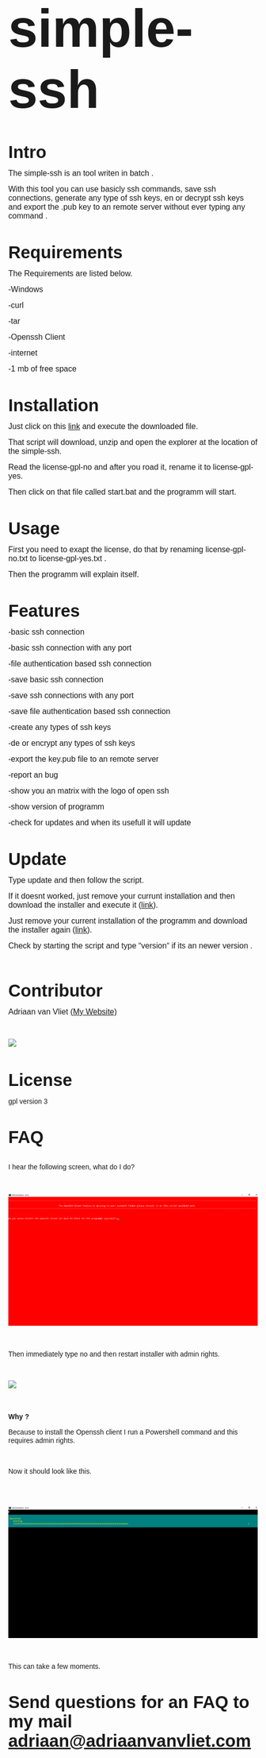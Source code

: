 
<br>
&#13;&#10;

<font face="Arial, sans-serif"><font size="7" style="font-size: 80pt;"><b>simple-ssh</b></font></font>

<br>
&#13;&#10;

<font face="Arial, sans-serif"><font size="6" style="font-size: 26pt;"><b>Intro</b></font></font>

&#13;&#10;<font face="Arial, sans-serif"><font size="3" style="font-size: 12pt;">The
simple-ssh is an tool writen in batch .</font></font>

&#13;&#10;<font face="Arial, sans-serif"><font size="3" style="font-size: 12pt;">With
this tool you can use basicly ssh commands, save ssh connections,
generate any type of ssh keys, en or decrypt ssh keys and export the
.pub key to an remote server without ever typing any command .</font></font>

<br>
&#13;&#10;

<font face="Arial, sans-serif"><font size="6" style="font-size: 26pt;"><b>Requirements</b></font></font>

&#13;&#10;<font face="Arial, sans-serif"><font size="3" style="font-size: 12pt;">The
Requirements are listed below.</font></font>

&#13;&#10;<font face="Arial, sans-serif"><font size="3" style="font-size: 12pt;">-Windows</font></font>

&#13;&#10;<font face="Arial, sans-serif"><font size="3" style="font-size: 12pt;">-curl</font></font>

&#13;&#10;<font face="Arial, sans-serif"><font size="3" style="font-size: 12pt;">-tar</font></font>

&#13;&#10;<font face="Arial, sans-serif"><font size="3" style="font-size: 12pt;">-Openssh
Client</font></font>

&#13;&#10;<font face="Arial, sans-serif"><font size="3" style="font-size: 12pt;">-internet</font></font>

&#13;&#10;<font face="Arial, sans-serif"><font size="3" style="font-size: 12pt;">-1
mb of free space</font></font>

<br>
&#13;&#10;

<font face="Arial, sans-serif"><font size="6" style="font-size: 26pt;"><b>Installation</b></font></font>

<font face="Arial, sans-serif"><font size="3" style="font-size: 12pt;"><span style="font-weight: normal;">Just
click on this [link](https://adri11n.github.io/web/projects/simple-ssh/installer-simple-ssh.bat)
and execute the downloaded file.</span></font></font>

&#13;&#10;<font face="Arial, sans-serif"><font size="3" style="font-size: 12pt;">That
script will download, unzip and open the explorer at the location of
the simple-ssh.</font></font>

&#13;&#10;<font face="Arial, sans-serif"><font size="3" style="font-size: 12pt;">Read
the license-gpl-no and after you road it, rename it to
license-gpl-yes.</font></font>

&#13;&#10;<font face="Arial, sans-serif"><font size="3" style="font-size: 12pt;">Then
click on that file called start.bat and the programm will start.</font></font>

<br>
&#13;&#10;

<font face="Arial, sans-serif"><font size="6" style="font-size: 26pt;"><b>Usage</b></font></font>

&#13;&#10;<font face="Arial, sans-serif"><font size="3" style="font-size: 12pt;">First
you need to exapt the license, do that by renaming license-gpl-no.txt
to license-gpl-yes.txt .</font></font>

&#13;&#10;<font face="Arial, sans-serif"><font size="3" style="font-size: 12pt;">Then
the programm will explain itself.</font></font>

<br>
&#13;&#10;

<font face="Arial, sans-serif"><font size="6" style="font-size: 26pt;"><b>Features</b></font></font>

&#13;&#10;<font face="Arial, sans-serif"><font size="3" style="font-size: 12pt;">-basic
ssh connection</font></font>

&#13;&#10;<font face="Arial, sans-serif"><font size="3" style="font-size: 12pt;">-basic
ssh connection with any port</font></font>

&#13;&#10;<font face="Arial, sans-serif"><font size="3" style="font-size: 12pt;">-file
authentication based ssh connection</font></font>

&#13;&#10;<font face="Arial, sans-serif"><font size="3" style="font-size: 12pt;">-save
basic ssh connection</font></font>

&#13;&#10;<font face="Arial, sans-serif"><font size="3" style="font-size: 12pt;">-save
ssh connections with any port</font></font>

&#13;&#10;<font face="Arial, sans-serif"><font size="3" style="font-size: 12pt;">-save
file authentication based ssh connection</font></font>

&#13;&#10;<font face="Arial, sans-serif"><font size="3" style="font-size: 12pt;">-create
any types of ssh keys</font></font>

&#13;&#10;<font face="Arial, sans-serif"><font size="3" style="font-size: 12pt;">-de
or encrypt any types of ssh keys</font></font>

&#13;&#10;<font face="Arial, sans-serif"><font size="3" style="font-size: 12pt;">-export
the key.pub file to an remote server</font></font>

&#13;&#10;<font face="Arial, sans-serif"><font size="3" style="font-size: 12pt;">-report
an bug</font></font>

&#13;&#10;<font face="Arial, sans-serif"><font size="3" style="font-size: 12pt;">-show
you an matrix with the logo of open ssh</font></font>

&#13;&#10;<font face="Arial, sans-serif"><font size="3" style="font-size: 12pt;">-show
version of programm</font></font>

&#13;&#10;<font face="Arial, sans-serif"><font size="3" style="font-size: 12pt;">-check
for updates and when its usefull it will update</font></font>

<br>
&#13;&#10;

<font face="Arial, sans-serif"><font size="6" style="font-size: 26pt;"><b>Update</b></font></font>

&#13;&#10;<font face="Arial, sans-serif"><font size="3" style="font-size: 12pt;">Type
update and then follow the script.</font></font>

<font face="Arial, sans-serif"><font size="3" style="font-size: 12pt;"><span style="font-weight: normal;">If
it doesnt worked, just remove your currunt installation and then
download the installer and execute it ([link](https://adri11n.github.io/web/projects/simple-ssh/installer-simple-ssh.bat)).</span></font></font>

<font face="Arial, sans-serif"><font size="3" style="font-size: 12pt;"><span style="font-weight: normal;">Just
remove your current installation of the programm and download the
installer again ([link](https://adri11n.github.io/web/projects/simple-ssh/installer-simple-ssh.bat)).</span></font></font>

&#13;&#10;<font face="Arial, sans-serif"><font size="3" style="font-size: 12pt;">Check
by starting the script and type “version“ if its an newer
version .</font></font>

<br>
&#13;&#10;

<br>
&#13;&#10;

<font face="Arial, sans-serif"><font size="6" style="font-size: 26pt;"><b>Contributor</b></font></font>

<font face="Arial, sans-serif"><font size="3" style="font-size: 12pt;"><span style="font-weight: normal;">Adriaan
van Vliet [(My Website)](https://adriaanvanvliet.com/)</span></font></font>

<br>
&#13;&#10;

![](https://adriaanvanvliet.com/wp-content/uploads/2020/10/wp-1604165412092865923136438862184-scaled.jpg)
&#13;&#10;

<br>
&#13;&#10;

<font face="Arial, sans-serif"><font size="6" style="font-size: 26pt;"><b>License</b></font></font>

<font face="Arial, sans-serif">gpl
version 3</font>

<br>
&#13;&#10;

<font face="Arial, sans-serif"><font size="6" style="font-size: 26pt;"><b>FAQ</b></font></font>

<font face="Arial, sans-serif"><span style="font-weight: normal;">  
&#10;</span></font>**<font face="Arial, sans-serif"><span style="font-weight: normal;">I
hear the following screen, what do I do?</span></font>**

<br>
&#13;&#10;

  ![](https://raw.githubusercontent.com/Adri11n/simple-ssh/main/Administrator_-error-19.11.2020-15_46_32%5B1%5D.png)
&#13;&#10;

<br>
&#13;&#10;

<font face="Arial, sans-serif"><span style="font-weight: normal;">Then
immediately type no and then restart installer with admin rights. </span></font>

<br>
&#13;&#10;

![](https://fossbytes.com/wp-content/uploads/2016/11/Batch-File-Run-As-Administrator-2.png)
  &#13;&#10;
&#13;&#10;

<br>
&#13;&#10;

<b><font face="Arial, sans-serif">Why
? </font></b>

<font face="Arial, sans-serif"><span style="font-weight: normal;">Because
to install the Openssh client I run a Powershell command and this
requires admin rights. </span></font>

<br>
&#13;&#10;

<font face="Arial, sans-serif"><span style="font-weight: normal;">Now
it should look like this.  </span></font>

<br>
&#13;&#10;

<br>
&#13;&#10;

![](https://raw.githubusercontent.com/Adri11n/simple-ssh/main/Administrator_-error-19.11.2020-15_47_48%5B1%5D.png)
  &#13;&#10;
&#13;&#10;

<br>
&#13;&#10;

<font face="Arial, sans-serif"><span style="font-weight: normal;">This
can take a few moments. </span></font>

<br>
&#13;&#10;

<font face="Arial, sans-serif"><font size="6" style="font-size: 26pt;"><b>Send
questions for an FAQ to my mail adriaan@adriaanvanvliet.com</b></font></font>

<br>
&#13;&#10;

<br>
&#13;&#10;
 
